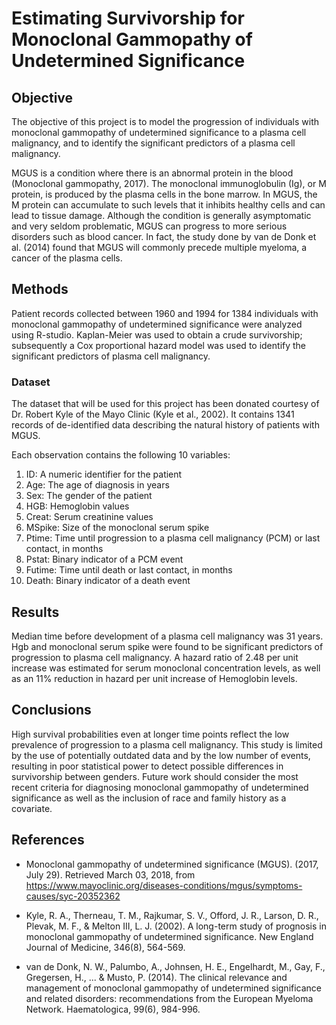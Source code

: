 # Estimating Survivorship for Monoclonal Gammopathy of Undetermined Significance

## Objective
The objective of this project is to model the progression of individuals with monoclonal gammopathy of undetermined significance to a plasma cell malignancy, and to identify the significant predictors of a plasma cell malignancy.

MGUS is a condition where there is an abnormal protein in the blood (Monoclonal gammopathy, 2017). The monoclonal immunoglobulin (Ig), or M protein, is produced by the plasma cells in the bone marrow. In MGUS, the M protein can accumulate to such levels that it inhibits healthy cells and can lead to tissue damage. Although the condition is generally asymptomatic and very seldom problematic, MGUS can progress to more serious disorders such as blood cancer. In fact, the study done by van de Donk et al. (2014) found that MGUS will commonly precede multiple myeloma, a cancer of the plasma cells.

## Methods
Patient records collected between 1960 and 1994 for 1384 individuals with monoclonal gammopathy of undetermined significance were analyzed using R-studio. Kaplan-Meier was used to obtain a crude survivorship; subsequently a Cox proportional hazard model was used to identify the significant predictors of plasma cell malignancy.

### Dataset
The dataset that will be used for this project has been donated courtesy of Dr. Robert Kyle of the Mayo Clinic (Kyle et al., 2002). It contains 1341 records of de-identified data describing the natural history of patients with MGUS.

Each observation contains the following 10 variables:

1. ID: A numeric identifier for the patient
2. Age: The age of diagnosis in years
3. Sex: The gender of the patient
4. HGB: Hemoglobin values
5. Creat: Serum creatinine values
6. MSpike: Size of the monoclonal serum spike
7. Ptime: Time until progression to a plasma cell malignancy (PCM) or last contact, in months
8. Pstat: Binary indicator of a PCM event
9. Futime: Time until death or last contact, in months
10. Death: Binary indicator of a death event

## Results
Median time before development of a plasma cell malignancy was 31 years. Hgb and monoclonal serum spike were found to be significant predictors of progression to plasma cell malignancy. A hazard ratio of 2.48 per unit increase was estimated for serum monoclonal concentration levels, as well as an 11% reduction in hazard per unit increase of Hemoglobin levels.

## Conclusions
High survival probabilities even at longer time points reflect the low prevalence of progression to a plasma cell malignancy. This study is limited by the use of potentially outdated data and by the low number of events, resulting in poor statistical power to detect possible differences in survivorship between genders. Future work should consider the most recent criteria for diagnosing monoclonal gammopathy of undetermined significance as well as the inclusion of race and family history as a covariate.

## References
- Monoclonal gammopathy of undetermined significance (MGUS). (2017, July 29). Retrieved March 03,
	2018, from https://www.mayoclinic.org/diseases-conditions/mgus/symptoms-causes/syc-20352362
	
- Kyle, R. A., Therneau, T. M., Rajkumar, S. V., Offord, J. R., Larson, D. R., Plevak, M. F., & Melton III,
	L. J. (2002). A long-term study of prognosis in monoclonal gammopathy of undetermined significance. New England Journal of Medicine, 346(8), 564-569.
	
- van de Donk, N. W., Palumbo, A., Johnsen, H. E., Engelhardt, M., Gay, F., Gregersen, H., ... & Musto, P.
	(2014). The clinical relevance and management of monoclonal gammopathy of undetermined significance and related disorders: recommendations from the European Myeloma Network. Haematologica, 99(6), 984-996.
